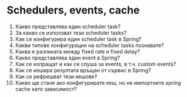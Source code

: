 # Schedulers, events, cache

1. Какво представлява един scheduler task?
2. За какво се използват тези scheduler tasks?
3. Как се конфигурира един scheduler task в Spring?
4. Какви типове конфигурации на scheduler tasks познавате?
5. Каква е разликата между fixed rate и fixed delay?
6. Какво представлява един event в Spring?
7. Как се изпращат и как се слуша за events, в т.ч. custom events?
8. Как се кешира резултата връщан от сървис в Spring?
9. Как се рефрешват тези кешове?
10. Какво ще стане ако конфигурирате кеш, но не импортнете spring cache като зависимост?